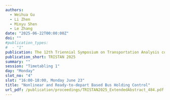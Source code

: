 ```yaml
---
authors:
  - Weihua Gu
  - Li Zhen
  - Minyu Shen
  - Le Zhang
date: "2025-06-22T00:00:00Z"
doi: ""
#publication_types:
#  - "1"
publication: The 12th Triennial Symposium on Transportation Analysis conference
publication_short: TRISTAN 2025
summary: ""
session: "Timetabling 1"
day: "Monday"
slot_no: "4"
slot: "16:00-18:00, Monday June 23"
title: "Nonlinear and Ready-to-depart Based Bus Holding Control"
url_pdf: /publication/proceedings/TRISTAN2025_ExtendedAbstract_484.pdf
---
```

